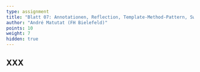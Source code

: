 ```yaml
---
type: assignment
title: "Blatt 07: Annotationen, Reflection, Template-Method-Pattern, Swing"
author: "André Matutat (FH Bielefeld)"
points: 10
weight: 7
hidden: true
---
```



## XXX
